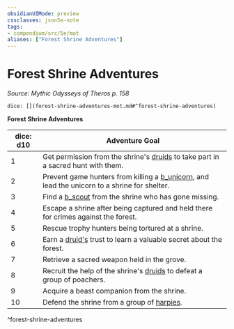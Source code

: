 ```yaml
---
obsidianUIMode: preview
cssclasses: json5e-note
tags:
- compendium/src/5e/mot
aliases: ["Forest Shrine Adventures"]
---
```

# Forest Shrine Adventures
*Source: Mythic Odysseys of Theros p. 158* 

`dice: [](forest-shrine-adventures-mot.md#^forest-shrine-adventures)`

**Forest Shrine Adventures**

| dice: d10 | Adventure Goal |
|-----------|----------------|
| 1 | Get permission from the shrine's [druids](b_druid.md) to take part in a sacred hunt with them. |
| 2 | Prevent game hunters from killing a [b_unicorn](2.%20GM%20Tools/5eTools%20Compendium%20&%20Rules/_compendium/bestiary/celestial/b_unicorn.md), and lead the unicorn to a shrine for shelter. |
| 3 | Find a [b_scout](b_scout.md) from the shrine who has gone missing. |
| 4 | Escape a shrine after being captured and held there for crimes against the forest. |
| 5 | Rescue trophy hunters being tortured at a shrine. |
| 6 | Earn a [druid's](b_druid.md) trust to learn a valuable secret about the forest. |
| 7 | Retrieve a sacred weapon held in the grove. |
| 8 | Recruit the help of the shrine's [druids](b_druid.md) to defeat a group of poachers. |
| 9 | Acquire a beast companion from the shrine. |
| 10 | Defend the shrine from a group of [harpies](b_harpy.md). |
^forest-shrine-adventures
